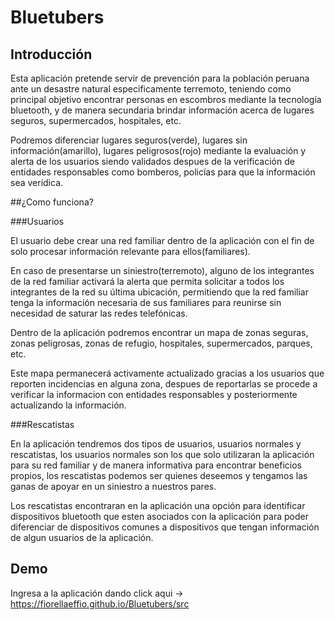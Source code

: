 # Bluetubers

## Introducción

Esta aplicación pretende servir de prevención para la población peruana ante un desastre natural especificamente terremoto, teniendo como principal objetivo encontrar personas en escombros mediante la tecnología bluetooth, y de manera secundaria brindar información acerca de lugares seguros, supermercados, hospitales, etc.

Podremos diferenciar lugares seguros(verde), lugares sin información(amarillo), lugares peligrosos(rojo) mediante la evaluación y alerta de los usuarios siendo validados despues de la verificación de entidades responsables como bomberos, policías para que la información sea verídica.

##¿Como funciona?

###Usuarios

El usuario debe crear una red familiar dentro de la aplicación con el fin de solo procesar información relevante para ellos(familiares).

En caso de presentarse un siniestro(terremoto), alguno de los integrantes de la red familiar activará la alerta que permita solicitar a todos los integrantes de la red su última ubicación, permitiendo que la red familiar tenga la información necesaria de sus familiares para reunirse sin necesidad de saturar las redes telefónicas.

Dentro de la aplicación podremos encontrar un mapa de zonas seguras, zonas peligrosas, zonas de refugio, hospitales, supermercados, parques, etc.

Este mapa permanecerá activamente actualizado gracias a los usuarios que reporten incidencias en alguna zona, despues de reportarlas se procede a verificar la informacion con entidades responsables y posteriormente actualizando la información.

###Rescatistas

En la aplicación tendremos dos tipos de usuarios, usuarios normales y rescatistas, los usuarios normales son los que solo utilizaran la aplicación para su red familiar y de manera informativa para encontrar beneficios propios, los rescatistas podemos ser quienes deseemos y tengamos las ganas de apoyar en un siniestro a nuestros pares.

Los rescatistas encontraran en la aplicación una opción para identificar dispositivos bluetooth que esten asociados con la aplicación para poder diferenciar de dispositivos comunes a dispositivos que tengan información de algun usuarios de la aplicación.

## Demo

Ingresa a la aplicación dando click aqui -> https://fiorellaeffio.github.io/Bluetubers/src

